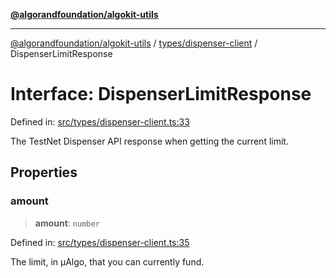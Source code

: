 [**@algorandfoundation/algokit-utils**](../../../README.md)

***

[@algorandfoundation/algokit-utils](../../../README.md) / [types/dispenser-client](../README.md) / DispenserLimitResponse

# Interface: DispenserLimitResponse

Defined in: [src/types/dispenser-client.ts:33](https://github.com/algorandfoundation/algokit-utils-ts/blob/main/src/types/dispenser-client.ts#L33)

The TestNet Dispenser API response when getting the current limit.

## Properties

### amount

> **amount**: `number`

Defined in: [src/types/dispenser-client.ts:35](https://github.com/algorandfoundation/algokit-utils-ts/blob/main/src/types/dispenser-client.ts#L35)

The limit, in µAlgo, that you can currently fund.
